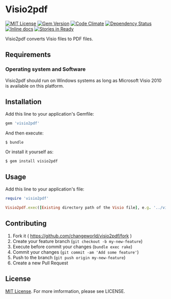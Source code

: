 # Visio2pdf

[![MIT License](https://img.shields.io/badge/license-MIT-blue.svg)](LICENSE)
[![Gem Version](https://badge.fury.io/rb/visio2pdf.svg)](http://badge.fury.io/rb/visio2pdf)
[![Code Climate](https://codeclimate.com/github/changeworld/visio2pdf/badges/gpa.svg)](https://codeclimate.com/github/changeworld/visio2pdf)
[![Dependency Status](https://gemnasium.com/changeworld/visio2pdf.svg)](https://gemnasium.com/changeworld/visio2pdf)
[![Inline docs](http://inch-ci.org/github/changeworld/visio2pdf.svg?branch=master)](http://inch-ci.org/github/changeworld/visio2pdf)
[![Stories in Ready](https://badge.waffle.io/changeworld/visio2pdf.svg?label=ready&title=Ready)](http://waffle.io/changeworld/visio2pdf)

Visio2pdf converts Visio files to PDF files.

## Requirements

### Operating system and Software

Visio2pdf should run on Windows systems as long as Microsoft Visio 2010 is available on this platform.

## Installation

Add this line to your application's Gemfile:

```ruby
gem 'visio2pdf'
```

And then execute:

    $ bundle

Or install it yourself as:

    $ gem install visio2pdf

## Usage

Add this line to your application's file:

```ruby
require 'visio2pdf'

Visio2pdf.exec([Existing directory path of the Visio file], e.g. '../visio')
```

## Contributing

1. Fork it ( https://github.com/changeworld/visio2pdf/fork )
2. Create your feature branch (`git checkout -b my-new-feature`)
3. Execute before commit your changes (`bundle exec rake`)
4. Commit your changes (`git commit -am 'Add some feature'`)
5. Push to the branch (`git push origin my-new-feature`)
6. Create a new Pull Request

## License

[MIT License](LICENSE). For more imformation, please see LICENSE.
